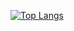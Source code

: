 [![Top Langs](https://github-readme-stats.vercel.app/api/top-langs/?username=xpaczka&layout=donut&theme=rose_pine)](https://github.com/anuraghazra/github-readme-stats)
